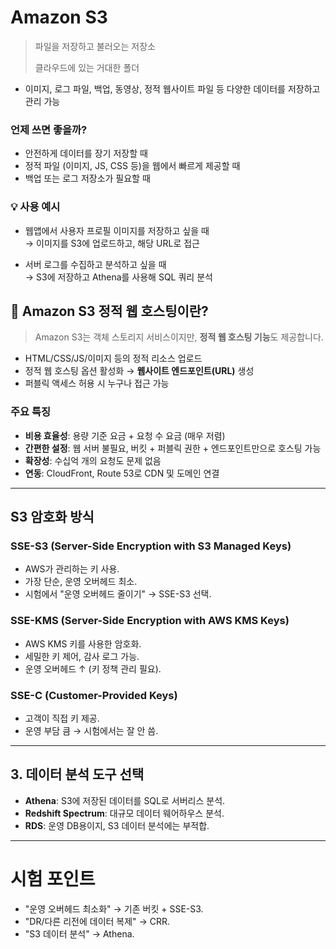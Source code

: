 # Amazon S3
> 파일을 저장하고 불러오는 저장소
> 
> 클라우드에 있는 거대한 폴더
- 이미지, 로그 파일, 백업, 동영상, 정적 웹사이트 파일 등 다양한 데이터를 저장하고 관리 가능

### 언제 쓰면 좋을까?
- 안전하게 데이터를 장기 저장할 때
- 정적 파일 (이미지, JS, CSS 등)을 웹에서 빠르게 제공할 때
- 백업 또는 로그 저장소가 필요할 때
  
### 💡 사용 예시

- 웹앱에서 사용자 프로필 이미지를 저장하고 싶을 때  
  → 이미지를 S3에 업로드하고, 해당 URL로 접근

- 서버 로그를 수집하고 분석하고 싶을 때  
  → S3에 저장하고 Athena를 사용해 SQL 쿼리 분석


## 🧠 Amazon S3 정적 웹 호스팅이란?
> Amazon S3는 객체 스토리지 서비스이지만, **정적 웹 호스팅 기능**도 제공합니다.

- HTML/CSS/JS/이미지 등의 정적 리소스 업로드
- 정적 웹 호스팅 옵션 활성화 → **웹사이트 엔드포인트(URL)** 생성
- 퍼블릭 액세스 허용 시 누구나 접근 가능

### 주요 특징

- **비용 효율성**: 용량 기준 요금 + 요청 수 요금 (매우 저렴)
- **간편한 설정**: 웹 서버 불필요, 버킷 + 퍼블릭 권한 + 엔드포인트만으로 호스팅 가능
- **확장성**: 수십억 개의 요청도 문제 없음
- **연동**: CloudFront, Route 53로 CDN 및 도메인 연결 


---
## S3 암호화 방식

### SSE-S3 (Server-Side Encryption with S3 Managed Keys)
- AWS가 관리하는 키 사용.
- 가장 단순, 운영 오버헤드 최소.
- 시험에서 "운영 오버헤드 줄이기" → SSE-S3 선택.

### SSE-KMS (Server-Side Encryption with AWS KMS Keys)
- AWS KMS 키를 사용한 암호화.
- 세밀한 키 제어, 감사 로그 가능.
- 운영 오버헤드 ↑ (키 정책 관리 필요).

### SSE-C (Customer-Provided Keys)
- 고객이 직접 키 제공.
- 운영 부담 큼 → 시험에서는 잘 안 씀.

---

## 3. 데이터 분석 도구 선택
- **Athena**: S3에 저장된 데이터를 SQL로 서버리스 분석.  
- **Redshift Spectrum**: 대규모 데이터 웨어하우스 분석.  
- **RDS**: 운영 DB용이지, S3 데이터 분석에는 부적합.  

---

# 시험 포인트
- "운영 오버헤드 최소화" → 기존 버킷 + SSE-S3.  
- "DR/다른 리전에 데이터 복제" → CRR.  
- "S3 데이터 분석" → Athena.  
